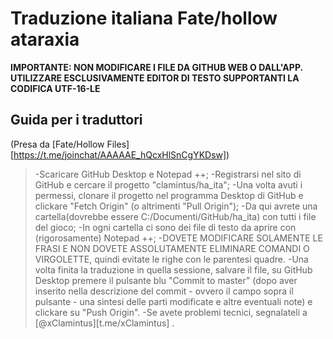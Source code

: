 # Traduzione italiana Fate/hollow ataraxia

**IMPORTANTE: NON MODIFICARE I FILE DA GITHUB WEB O DALL'APP. UTILIZZARE ESCLUSIVAMENTE EDITOR DI TESTO SUPPORTANTI LA CODIFICA UTF-16-LE**

Guida per i traduttori
---
(Presa da [Fate/Hollow Files][https://t.me/joinchat/AAAAAE_hQcxHlSnCgYKDsw])

> -Scaricare GitHub Desktop e Notepad ++;
-Registrarsi nel sito di GitHub e cercare il progetto "clamintus/ha_ita";
-Una volta avuti i permessi, clonare il progetto nel programma Desktop di GitHub e clickare "Fetch Origin" (o altrimenti "Pull Origin");
-Da qui avrete una cartella(dovrebbe essere C:/Documenti/GitHub/ha_ita) con tutti i file del gioco;
-In ogni cartella ci sono dei file di testo da aprire con (rigorosamente) Notepad ++;
-DOVETE MODIFICARE SOLAMENTE LE FRASI E NON DOVETE ASSOLUTAMENTE ELIMINARE COMANDI O VIRGOLETTE, quindi evitate le righe con le parentesi quadre.
-Una volta finita la traduzione in quella sessione, salvare il file, su GitHub Desktop premere il pulsante blu "Commit to master" (dopo aver inserito nella descrizione del commit - ovvero il campo sopra il pulsante - una sintesi delle parti modificate e altre eventuali note) e clickare su "Push Origin".
-Se avete problemi tecnici, segnalateli a [@xClamintus][t.me/xClamintus] .

